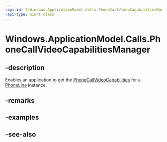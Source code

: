 ```yaml
---
-api-id: T:Windows.ApplicationModel.Calls.PhoneCallVideoCapabilitiesManager
-api-type: winrt class
---
```


<!-- Class syntax.
public class PhoneCallVideoCapabilitiesManager 
-->

# Windows.ApplicationModel.Calls.PhoneCallVideoCapabilitiesManager

## -description
Enables an application to get the [PhoneCallVideoCapabilities](phonecallvideocapabilities.md) for a [PhoneLine](phoneline.md) instance.

## -remarks

## -examples

## -see-also
